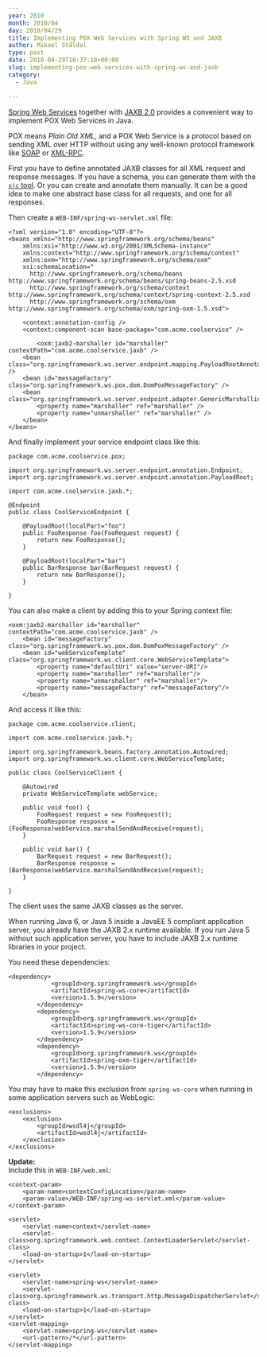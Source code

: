 ```yaml
---
year: 2010
month: 2010/04
day: 2010/04/29
title: Implementing POX Web Services with Spring WS and JAXB
author: Mikael Ståldal
type: post
date: 2010-04-29T16:37:18+00:00
slug: implementing-pox-web-services-with-spring-ws-and-jaxb
category:
  - Java

---
```

[Spring Web Services][1] together with [JAXB 2.0][2] provides a convenient way to implement POX Web Services in Java.

POX means <cite>Plain Old XML</cite>, and a POX Web Service is a protocol based on sending XML over HTTP without using any well-known protocol framework like [SOAP][3] or [XML-RPC][4].

First you have to define annotated JAXB classes for all XML request and response messages. If you have a schema, you can generate them with the [`xjc` tool][5]. Or you can create and annotate them manually. It can be a good idea to make one abstract base class for all requests, and one for all responses.

Then create a `WEB-INF/spring-ws-servlet.xml` file:

```
<?xml version="1.0" encoding="UTF-8"?>
<beans xmlns="http://www.springframework.org/schema/beans"
	xmlns:xsi="http://www.w3.org/2001/XMLSchema-instance"
	xmlns:context="http://www.springframework.org/schema/context"
	xmlns:oxm="http://www.springframework.org/schema/oxm"
	xsi:schemaLocation="
      http://www.springframework.org/schema/beans http://www.springframework.org/schema/beans/spring-beans-2.5.xsd
      http://www.springframework.org/schema/context http://www.springframework.org/schema/context/spring-context-2.5.xsd
      http://www.springframework.org/schema/oxm http://www.springframework.org/schema/oxm/spring-oxm-1.5.xsd">

	<context:annotation-config />
	<context:component-scan base-package="com.acme.coolservice" />

        <oxm:jaxb2-marshaller id="marshaller" contextPath="com.acme.coolservice.jaxb" />		
	<bean class="org.springframework.ws.server.endpoint.mapping.PayloadRootAnnotationMethodEndpointMapping" />
	<bean id="messageFactory" class="org.springframework.ws.pox.dom.DomPoxMessageFactory" />
	<bean class="org.springframework.ws.server.endpoint.adapter.GenericMarshallingMethodEndpointAdapter">
	    <property name="marshaller" ref="marshaller" />
	    <property name="unmarshaller" ref="marshaller" />
	</bean>
</beans>

```

And finally implement your service endpoint class like this:

```
package com.acme.coolservice.pox;

import org.springframework.ws.server.endpoint.annotation.Endpoint;
import org.springframework.ws.server.endpoint.annotation.PayloadRoot;

import com.acme.coolservice.jaxb.*;

@Endpoint
public class CoolServiceEndpoint {

    @PayloadRoot(localPart="foo")
    public FooResponse foo(FooRequest request) {
        return new FooResponse();
    }

    @PayloadRoot(localPart="bar")
    public BarResponse bar(BarRequest request) {
        return new BarResponse();
    }

}

```

You can also make a client by adding this to your Spring context file:

```
<oxm:jaxb2-marshaller id="marshaller" contextPath="com.acme.coolservice.jaxb" />
    <bean id="messageFactory" class="org.springframework.ws.pox.dom.DomPoxMessageFactory" />
    <bean id="webServiceTemplate" class="org.springframework.ws.client.core.WebServiceTemplate">
        <property name="defaultUri" value="server-URI"/>
        <property name="marshaller" ref="marshaller"/>
        <property name="unmarshaller" ref="marshaller"/>
        <property name="messageFactory" ref="messageFactory"/>        
    </bean>    

```

And access it like this:

```
package com.acme.coolservice.client;

import com.acme.coolservice.jaxb.*;

import org.springframework.beans.factory.annotation.Autowired;
import org.springframework.ws.client.core.WebServiceTemplate;

public class CoolServiceClient {

    @Autowired
    private WebServiceTemplate webService;

    public void foo() {
        FooRequest request = new FooRequest();
        FooResponse response = (FooResponse)webService.marshalSendAndReceive(request);
    }

    public void bar() {
        BarRequest request = new BarRequest();
        BarResponse response = (BarResponse)webService.marshalSendAndReceive(request);
    }

}

```

The client uses the same JAXB classes as the server.

When running Java 6, or Java 5 inside a JavaEE 5 compliant application server, you already have the JAXB 2.x runtime available. If you run Java 5 without such application server, you have to include JAXB 2.x runtime libraries in your project.

You need these dependencies:

```
<dependency>
            <groupId>org.springframework.ws</groupId>
            <artifactId>spring-ws-core</artifactId>
            <version>1.5.9</version>
        </dependency>
        <dependency>
            <groupId>org.springframework.ws</groupId>
            <artifactId>spring-ws-core-tiger</artifactId>
            <version>1.5.9</version>
        </dependency>
        <dependency>
            <groupId>org.springframework.ws</groupId>
            <artifactId>spring-oxm-tiger</artifactId>
            <version>1.5.9</version>
        </dependency>

```

You may have to make this exclusion from `spring-ws-core` when running in some application servers such as WebLogic:

```
<exclusions>
    <exclusion>
        <groupId>wsdl4j</groupId>
        <artifactId>wsdl4j</artifactId>
    </exclusion>
</exclusions>
```

**Update:**  
Include this in `WEB-INF/web.xml`:

```
<context-param>
    <param-name>contextConfigLocation</param-name>
    <param-value>/WEB-INF/spring-ws-servlet.xml</param-value>
</context-param>
  
<servlet>
    <servlet-name>context</servlet-name>
    <servlet-class>org.springframework.web.context.ContextLoaderServlet</servlet-class>
    <load-on-startup>1</load-on-startup>
</servlet>

<servlet>
    <servlet-name>spring-ws</servlet-name>
    <servlet-class>org.springframework.ws.transport.http.MessageDispatcherServlet</servlet-class>
    <load-on-startup>1</load-on-startup>
</servlet>
<servlet-mapping>
    <servlet-name>spring-ws</servlet-name>
    <url-pattern>/*</url-pattern>
</servlet-mapping>

```

 [1]: http://static.springsource.org/spring-ws/sites/1.5/
 [2]: http://java.sun.com/javase/6/docs/technotes/guides/xml/jaxb/index.html
 [3]: http://en.wikipedia.org/wiki/SOAP
 [4]: http://en.wikipedia.org/wiki/XML-RPC
 [5]: https://jaxb.dev.java.net/nonav/2.0.2/docs/xjc.html